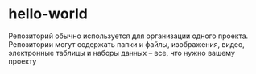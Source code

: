 # hello-world
Репозиторий обычно используется для организации одного проекта. Репозитории могут содержать папки и файлы, изображения, видео, электронные таблицы и наборы данных – все, что нужно вашему проекту
